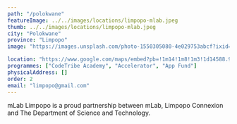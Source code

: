 ```yaml
---
path: "/polokwane"
featureImage: ../../images/locations/limpopo-mlab.jpeg
thumb: ../../images/locations/limpopo-mlab.jpeg
city: "Polokwane"
province: "Limpopo"
image: "https://images.unsplash.com/photo-1550305080-4e029753abcf?ixid=MXwxMjA3fDB8MHxwaG90by1wYWdlfHx8fGVufDB8fHw%3D&ixlib=rb-1.2.1&auto=format&fit=crop&w=1351&q=80"

location: "https://www.google.com/maps/embed?pb=!1m14!1m8!1m3!1d14588.935269198646!2d29.4577354!3d-23.9167731!3m2!1i1024!2i768!4f13.1!3m3!1m2!1s0x0%3A0xef213f659d800228!2smLab%20Limpopo!5e0!3m2!1sen!2sza!4v1620139900698!5m2!1sen!2sza"
programmes: ["CodeTribe Academy", "Accelerator", "App Fund"]
physicalAddress: []
order: 2
email: "limpopo@gmail.com"
---
```


mLab Limpopo is a proud partnership between mLab, Limpopo Connexion and The Department of Science and Technology.